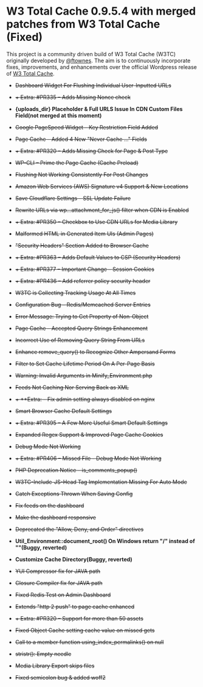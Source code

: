 # W3 Total Cache 0.9.5.4 with merged patches from W3 Total Cache (Fixed)

This project is a community driven build of W3 Total Cache (W3TC) originally developed by [@ftownes](https://github.com/ftownes).  The aim is to continuously incorporate fixes, improvements, and enhancements over the official Wordpress release of [W3 Total Cache](https://wordpress.org/plugins/w3-total-cache/).

 - ~~Dashboard Widget For Flushing Individual User-Inputted URLs~~
 
 - ~~+ Extra: #PR335 – Adds Missing Nonce check~~
 
 - **{uploads_dir} Placeholder & Full URLS Issue In CDN Custom Files Field(not merged at this moment)**
 
 - ~~Google PageSpeed Widget – Key Restriction Field Added~~
 
 - ~~Page Cache – Added 4 New "Never Cache ..." Fields~~
 
 - ~~+ Extra: #PR320 – Adds Missing Check for Page & Post Type~~
 
 - ~~WP-CLI – Prime the Page Cache (Cache Preload)~~
 
 - ~~Flushing Not Working Consistently For Post Changes~~
 
 - ~~Amazon Web Services (AWS) Signature v4 Support & New Locations~~
 
 - ~~Save Cloudflare Settings – SSL Update Failure~~
 
 - ~~Rewrite URLs via wp...attachment_for_js() filter when CDN is Enabled~~
 
 - ~~+ Extra: #PR350 – Checkbox to Use CDN URLs for Media Library~~
 
 - ~~Malformed HTML in Generated Item UIs (Admin Pages)~~
 
 - ~~"Security Headers" Section Added to Browser Cache~~
 
 - ~~+ Extra: #PR363 – Adds Default Values to CSP (Security Headers)~~
 
 - ~~+ Extra: #PR377 – Important Change – Session Cookies~~
 
 - ~~+ Extra: #PR436 – Add referrer policy security header~~
 
 - ~~W3TC is Collecting Tracking Usage At All Times~~
 
 - ~~Configuration Bug – Redis/Memcached Server Entries~~
 
 - ~~Error Message: Trying to Get Property of Non-Object~~
 
 - ~~Page Cache – Accepted Query Strings Enhancement~~
 
 - ~~Incorrect Use of Removing Query String From URLs~~
 
 - ~~Enhance remove_query() to Recognize Other Ampersand Forms~~
 
 - ~~Filter to Set Cache Lifetime Period On A Per-Page Basis~~
 
 - ~~Warning: Invalid Arguments in Minify_Environment.php~~
 
 - ~~Feeds Not Caching Nor Serving Back as XML~~
 
 - ~~+ **Extra: – Fix admin setting always disabled on nginx~~
 
 - ~~Smart Browser Cache Default Settings~~
 
 - ~~+ Extra: #PR395 – A Few More Useful Smart Default Settings~~
 
 - ~~Expanded Regex Support & Improved Page Cache Cookies~~
 
 - ~~Debug Mode Not Working~~
 
 - ~~+ Extra: #PR406 – Missed File - Debug Mode Not Working~~
 
 - ~~PHP Deprecation Notice – is_comments_popup()~~
 
 - ~~W3TC-Include-JS-Head Tag Implementation Missing For Auto Mode~~
 
 - ~~Catch Exceptions Thrown When Saving Config~~
 
 - ~~Fix feeds on the dashboard~~
 
 - ~~Make the dashboard responsive~~
 
 - ~~Deprecated the "Allow, Deny, and Order" directives~~
 
 - **Util_Environment::document_root() On Windows return "/" instead of "\"(Buggy, reverted)**
 
 - **Customize Cache Directory(Buggy, reverted)**
 
 - ~~YUI Compressor fix for JAVA path~~
 
 - ~~Closure Compiler fix for JAVA path~~
 
 - ~~Fixed Redis Test on Admin Dashboard~~
 
 - ~~Extends "http 2 push" to page cache enhanced~~
 
 - ~~+ Extra: #PR320 – Support for more than 50 assets~~
 
 - ~~Fixed Object Cache setting cache value on missed gets~~
 
 - ~~Call to a member function using_index_permalinks() on null~~
 
 - ~~stristr(): Empty needle~~
 
 - ~~Media Library Export skips files~~
 
 - ~~Fixed semicolon bug & added woff2~~
